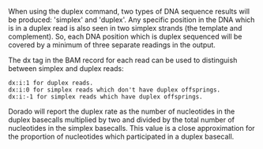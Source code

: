 When using the duplex command, two types of DNA sequence results will be produced: 'simplex' and 'duplex'. Any specific position in the DNA which is in a duplex read is also seen in two simplex strands (the template and complement). So, each DNA position which is duplex sequenced will be covered by a minimum of three separate readings in the output.

The dx tag in the BAM record for each read can be used to distinguish between simplex and duplex reads:

    dx:i:1 for duplex reads.
    dx:i:0 for simplex reads which don't have duplex offsprings.
    dx:i:-1 for simplex reads which have duplex offsprings.

Dorado will report the duplex rate as the number of nucleotides in the duplex basecalls multiplied by two and divided by the total number of nucleotides in the simplex basecalls. This value is a close approximation for the proportion of nucleotides which participated in a duplex basecall.
